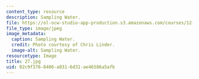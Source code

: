 ```yaml
---
content_type: resource
description: Sampling Water.
file: https://ol-ocw-studio-app-production.s3.amazonaws.com/courses/12-753-geodynamics-seminar-spring-2006/02c9f3768406a0316d31ae46586a5afb_27.jpg
file_type: image/jpeg
image_metadata:
  caption: Sampling Water.
  credit: Photo courtesy of Chris Linder.
  image-alt: Sampling Water.
resourcetype: Image
title: 27.jpg
uid: 02c9f376-8406-a031-6d31-ae46586a5afb
---
```

